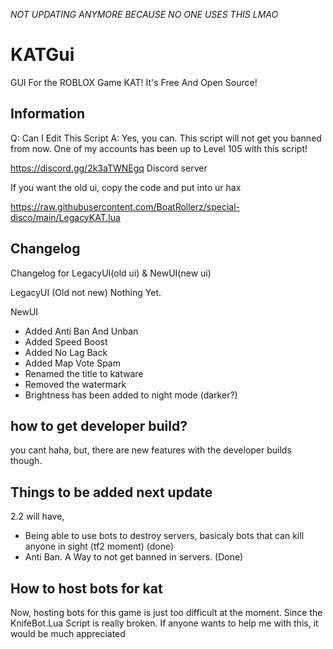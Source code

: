 *NOT UPDATING ANYMORE BECAUSE NO ONE USES THIS LMAO*

# KATGui
GUI For the ROBLOX Game KAT! It's Free And Open Source!

## Information
Q: Can I Edit This Script A: Yes, you can.
This script will not get you banned from now.
One of my accounts has been up to Level 105 with this script!

https://discord.gg/2k3aTWNEgq  Discord server

If you want the old ui, copy the code and put into ur hax

https://raw.githubusercontent.com/BoatRollerz/special-disco/main/LegacyKAT.lua

## Changelog
Changelog for LegacyUI(old ui) & NewUI(new ui)

LegacyUI (Old not new)
Nothing Yet.

NewUI
 * Added Anti Ban And Unban
 * Added Speed Boost
 * Added No Lag Back
 * Added Map Vote Spam
 * Renamed the title to katware
 * Removed the watermark
 * Brightness has been added to night mode (darker?) 


## how to get developer build?

you cant haha, but, there are new features with the developer builds though.

## Things to be added next update

2.2 will have,

* Being able to use bots to destroy servers, basicaly bots that can kill anyone in sight (tf2 moment) (done)
* Anti Ban. A Way to not get banned in servers. (Done)

## How to host bots for kat

Now, hosting bots for this game is just too difficult at the moment.
Since the KnifeBot.Lua   Script is really broken.
If anyone wants to help me with this, it would be much appreciated
